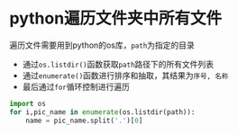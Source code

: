 # python遍历文件夹中所有文件
遍历文件需要用到python的os库，`path`为指定的目录
* 通过`os.listdir()`函数获取`path`路径下的所有文件列表
* 通过`enumerate()`函数进行排序和抽取，其结果为`序号, 名称`
* 最后通过`for`循环控制进行遍历

```python
import os
for i,pic_name in enumerate(os.listdir(path)):
    name = pic_name.split('.')[0]
```